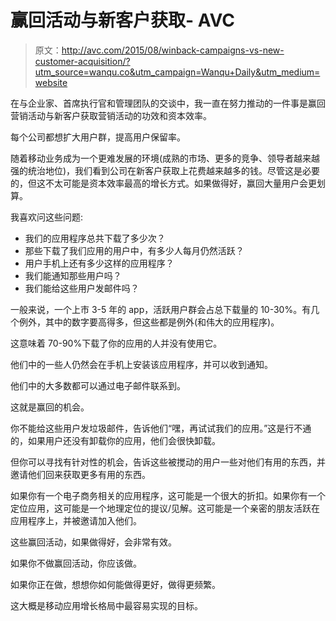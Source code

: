 # 赢回活动与新客户获取- AVC

> 原文：<http://avc.com/2015/08/winback-campaigns-vs-new-customer-acquisition/?utm_source=wanqu.co&utm_campaign=Wanqu+Daily&utm_medium=website>

在与企业家、首席执行官和管理团队的交谈中，我一直在努力推动的一件事是赢回营销活动与新客户获取营销活动的功效和资本效率。

每个公司都想扩大用户群，提高用户保留率。

随着移动业务成为一个更难发展的环境(成熟的市场、更多的竞争、领导者越来越强的统治地位)，我们看到公司在新客户获取上花费越来越多的钱。尽管这是必要的，但这不太可能是资本效率最高的增长方式。如果做得好，赢回大量用户会更划算。

我喜欢问这些问题:

*   我们的应用程序总共下载了多少次？
*   那些下载了我们应用的用户中，有多少人每月仍然活跃？
*   用户手机上还有多少这样的应用程序？
*   我们能通知那些用户吗？
*   我们能给这些用户发邮件吗？

一般来说，一个上市 3-5 年的 app，活跃用户群会占总下载量的 10-30%。有几个例外，其中的数字要高得多，但这些都是例外(和伟大的应用程序)。

这意味着 70-90%下载了你的应用的人并没有使用它。

他们中的一些人仍然会在手机上安装该应用程序，并可以收到通知。

他们中的大多数都可以通过电子邮件联系到。

这就是赢回的机会。

你不能给这些用户发垃圾邮件，告诉他们“嘿，再试试我们的应用。”这是行不通的，如果用户还没有卸载你的应用，他们会很快卸载。

但你可以寻找有针对性的机会，告诉这些被搅动的用户一些对他们有用的东西，并邀请他们回来获取更多有用的东西。

如果你有一个电子商务相关的应用程序，这可能是一个很大的折扣。如果你有一个定位应用，这可能是一个地理定位的提议/见解。这可能是一个亲密的朋友活跃在应用程序上，并被邀请加入他们。

这些赢回活动，如果做得好，会非常有效。

如果你不做赢回活动，你应该做。

如果你正在做，想想你如何能做得更好，做得更频繁。

这大概是移动应用增长格局中最容易实现的目标。
